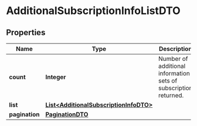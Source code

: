

# AdditionalSubscriptionInfoListDTO

## Properties

Name | Type | Description | Notes
------------ | ------------- | ------------- | -------------
**count** | **Integer** | Number of additional information sets of subscription returned.  |  [optional]
**list** | [**List&lt;AdditionalSubscriptionInfoDTO&gt;**](AdditionalSubscriptionInfoDTO.md) |  |  [optional]
**pagination** | [**PaginationDTO**](PaginationDTO.md) |  |  [optional]



